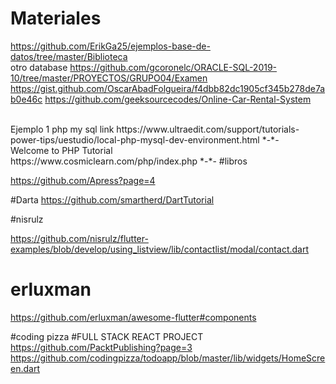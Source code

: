 # Materiales
https://github.com/ErikGa25/ejemplos-base-de-datos/tree/master/Biblioteca
<br>otro database
https://github.com/gcoronelc/ORACLE-SQL-2019-10/tree/master/PROYECTOS/GRUPO04/Examen
https://gist.github.com/OscarAbadFolgueira/f4dbb82dc1905cf345b278de7ab0e46c
https://github.com/geeksourcecodes/Online-Car-Rental-System

<br>
Ejemplo 1 php my sql
link
https://www.ultraedit.com/support/tutorials-power-tips/uestudio/local-php-mysql-dev-environment.html
*-*-
<br>
Welcome to PHP Tutorial<br>
https://www.cosmiclearn.com/php/index.php
*-*-
#libros

https://github.com/Apress?page=4


#Darta
https://github.com/smartherd/DartTutorial

#nisrulz

https://github.com/nisrulz/flutter-examples/blob/develop/using_listview/lib/contactlist/modal/contact.dart


# erluxman

https://github.com/erluxman/awesome-flutter#components

#coding pizza
#FULL STACK 
REACT PROJECT
https://github.com/PacktPublishing?page=3
https://github.com/codingpizza/todoapp/blob/master/lib/widgets/HomeScreen.dart
